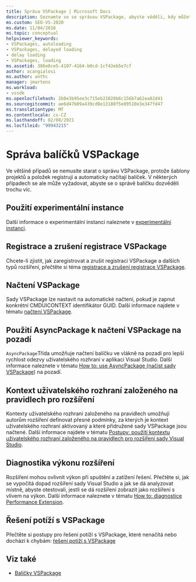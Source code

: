 ```yaml
---
title: Správa VSPackage | Microsoft Docs
description: Seznamte se se správou VSPackage, abyste věděli, kdy můžete jednoduše použít výchozí správu rozhraní VSPackage, kterou poskytuje Visual Studio, a jak a kdy se má přizpůsobit.
ms.custom: SEO-VS-2020
ms.date: 11/04/2016
ms.topic: conceptual
helpviewer_keywords:
- VSPackages, autoloading
- VSPackages, delayed loading
- delay loading
- VSPackages, loading
ms.assetid: 386e0ce5-4107-4164-b0cd-1cf43eb5e7cf
author: acangialosi
ms.author: anthc
manager: jmartens
ms.workload:
- vssdk
ms.openlocfilehash: 2b0e3b95ee3c715eb21028b6c156b7a62ea82d41
ms.sourcegitcommit: ae6d47b09a439cd0e13180f5e89510e3e347fd47
ms.translationtype: MT
ms.contentlocale: cs-CZ
ms.lasthandoff: 02/08/2021
ms.locfileid: "99943215"
---
```

# <a name="manage-vspackages"></a>Správa balíčků VSPackage
Ve většině případů se nemusíte starat o správu VSPackage, protože šablony projektů a položek registrují a automaticky načítají balíček. V některých případech se ale může vyžadovat, abyste se o správě balíčku dozvěděli trochu víc.

## <a name="use-the-experimental-instance"></a>Použití experimentální instance
 Další informace o experimentální instanci naleznete v [experimentální instanci](../extensibility/the-experimental-instance.md).

## <a name="register-and-unregister-vspackages"></a>Registrace a zrušení registrace VSPackage
 Chcete-li zjistit, jak zaregistrovat a zrušit registraci VSPackage a dalších typů rozšíření, přečtěte si téma [registrace a zrušení registrace VSPackage](../extensibility/registering-and-unregistering-vspackages.md).

## <a name="load-a-vspackage"></a>Načtení VSPackage
 Sady VSPackage lze nastavit na automatické načtení, pokud je zapnut konkrétní CMDUICONTEXT identifikátor GUID. Další informace najdete v tématu [načtení VSPackage](../extensibility/loading-vspackages.md).

## <a name="use-asyncpackage-to-load-vspackages-in-the-background"></a>Použití AsyncPackage k načtení VSPackage na pozadí
 `AsyncPackage`Třída umožňuje načtení balíčku ve vlákně na pozadí pro lepší rychlost odezvy uživatelského rozhraní v aplikaci Visual Studio. Další informace naleznete v tématu [How to: use AsyncPackage (načíst sady VSPackage](../extensibility/how-to-use-asyncpackage-to-load-vspackages-in-the-background.md)) na pozadí.

## <a name="rule-based-ui-context-for-extensions"></a>Kontext uživatelského rozhraní založeného na pravidlech pro rozšíření
 Kontexty uživatelského rozhraní založeného na pravidlech umožňují autorům rozšíření definovat přesné podmínky, za kterých je kontext uživatelského rozhraní aktivovaný a které přidružené sady VSPackage jsou načtené. Další informace najdete v tématu [Postupy: použití kontextu uživatelského rozhraní založeného na pravidlech pro rozšíření sady Visual Studio](../extensibility/how-to-use-rule-based-ui-context-for-visual-studio-extensions.md).

## <a name="diagnose-extension-performance"></a>Diagnostika výkonu rozšíření
Rozšíření mohou ovlivnit výkon při spuštění a zatížení řešení. Přečtěte si, jak se vypočítá dopad rozšíření sady Visual Studio a jak se dá analyzovat místně, abyste otestovali, jestli se dá rozšíření zobrazit jako rozšíření s vlivem na výkon. Další informace naleznete v tématu [How to: diagnostice Performance Extension](how-to-diagnose-extension-performance.md).

## <a name="troubleshoot-vspackages"></a>Řešení potíží s VSPackage
 Přečtěte si postupy pro řešení potíží s VSPackage, které nenačítá nebo dochází k chybám: [řešení potíží s VSPackage](../extensibility/troubleshooting-vspackages.md)

## <a name="see-also"></a>Viz také
- [Balíčky VSPackage](../extensibility/internals/vspackages.md)
